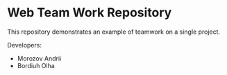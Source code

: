 # Web Team Work Repository
This repository demonstrates an example of teamwork on a single project.

Developers:

* Morozov Andrii
* Bordiuh Olha
